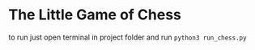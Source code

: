 # The Little Game of Chess
to run just open terminal in project folder and run `python3 run_chess.py`
